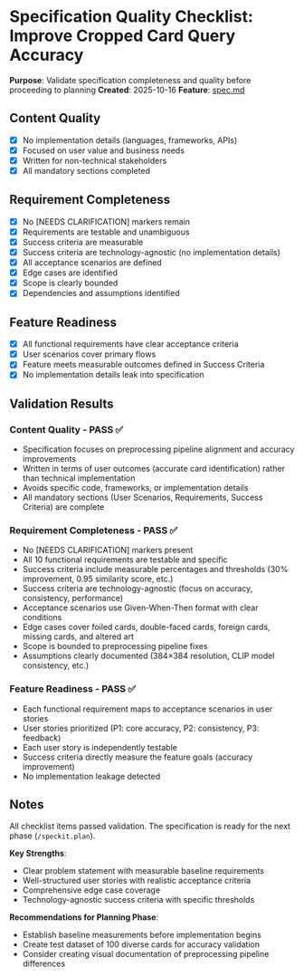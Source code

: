 # Specification Quality Checklist: Improve Cropped Card Query Accuracy

**Purpose**: Validate specification completeness and quality before proceeding to planning
**Created**: 2025-10-16
**Feature**: [spec.md](../spec.md)

## Content Quality

- [x] No implementation details (languages, frameworks, APIs)
- [x] Focused on user value and business needs
- [x] Written for non-technical stakeholders
- [x] All mandatory sections completed

## Requirement Completeness

- [x] No [NEEDS CLARIFICATION] markers remain
- [x] Requirements are testable and unambiguous
- [x] Success criteria are measurable
- [x] Success criteria are technology-agnostic (no implementation details)
- [x] All acceptance scenarios are defined
- [x] Edge cases are identified
- [x] Scope is clearly bounded
- [x] Dependencies and assumptions identified

## Feature Readiness

- [x] All functional requirements have clear acceptance criteria
- [x] User scenarios cover primary flows
- [x] Feature meets measurable outcomes defined in Success Criteria
- [x] No implementation details leak into specification

## Validation Results

### Content Quality - PASS ✅
- Specification focuses on preprocessing pipeline alignment and accuracy improvements
- Written in terms of user outcomes (accurate card identification) rather than technical implementation
- Avoids specific code, frameworks, or implementation details
- All mandatory sections (User Scenarios, Requirements, Success Criteria) are complete

### Requirement Completeness - PASS ✅
- No [NEEDS CLARIFICATION] markers present
- All 10 functional requirements are testable and specific
- Success criteria include measurable percentages and thresholds (30% improvement, 0.95 similarity score, etc.)
- Success criteria are technology-agnostic (focus on accuracy, consistency, performance)
- Acceptance scenarios use Given-When-Then format with clear conditions
- Edge cases cover foiled cards, double-faced cards, foreign cards, missing cards, and altered art
- Scope is bounded to preprocessing pipeline fixes
- Assumptions clearly documented (384×384 resolution, CLIP model consistency, etc.)

### Feature Readiness - PASS ✅
- Each functional requirement maps to acceptance scenarios in user stories
- User stories prioritized (P1: core accuracy, P2: consistency, P3: feedback)
- Each user story is independently testable
- Success criteria directly measure the feature goals (accuracy improvement)
- No implementation leakage detected

## Notes

All checklist items passed validation. The specification is ready for the next phase (`/speckit.plan`).

**Key Strengths**:
- Clear problem statement with measurable baseline requirements
- Well-structured user stories with realistic acceptance criteria
- Comprehensive edge case coverage
- Technology-agnostic success criteria with specific thresholds

**Recommendations for Planning Phase**:
- Establish baseline measurements before implementation begins
- Create test dataset of 100 diverse cards for accuracy validation
- Consider creating visual documentation of preprocessing pipeline differences
